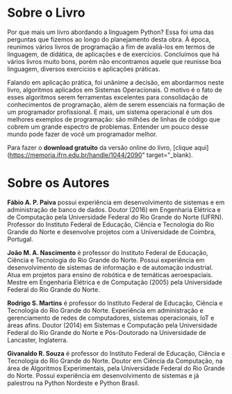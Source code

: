 # Sobre o Livro
Por que mais um livro abordando a linguagem Python? Essa foi uma das perguntas que fizemos ao longo do planejamento desta obra. À época, reunimos vários livros de programação a fim de avaliá-los em termos de linguagem, de didática, de aplicações e de exercícios. Concluímos que há vários livros muito bons, porém não encontramos aquele que reunisse boa linguagem, diversos exercícios e aplicações práticas. 

Falando em aplicação prática, foi unânime a decisão, em abordarmos neste livro, algoritmos aplicados em Sistemas Operacionais. O motivo é o fato de esses algoritmos serem ferramentas excelentes para consolidação de conhecimentos de programação, além de serem essenciais na formação de um programador profissional. E mais, um sistema operacional é um dos melhores exemplos de programação: são milhões de linhas de código que cobrem um grande espectro de problemas. Entender um pouco desse mundo pode fazer de você um programador melhor.

Para fazer o **download gratuito** da versão online do livro, [clique aqui](https://memoria.ifrn.edu.br/handle/1044/2090" target="_blank).

# Sobre os Autores
**Fábio A. P. Paiva** possui experiência em desenvolvimento de sistemas e em administração de banco de dados. Doutor (2016) em Engenharia Elétrica e de Computação pela Universidade Federal do Rio Grande do Norte (UFRN). Professor do Instituto Federal de Educação, Ciência e Tecnologia do Rio Grande do Norte e desenvolve projetos com a Universidade de Coimbra, Portugal.

**João M. A. Nascimento** é professor do Instituto Federal de Educação, Ciência e Tecnologia do Rio Grande do Norte. Possui experiência em desenvolvimento de sistemas de informação e de automação industrial. Atua em projetos para ensino de robótica e de temáticas aeroespaciais. Mestre em Engenharia Elétrica e de Computação (2005) pela Universidade Federal do Rio Grande do Norte.

**Rodrigo S. Martins** é professor do Instituto Federal de Educação, Ciência e Tecnologia do Rio Grande do Norte. Experiência em administração e gerenciamento de redes de computadores, sistemas operacionais, IoT e áreas afins. Doutor (2014) em Sistemas e Computação pela Universidade Federal do Rio Grande do Norte e Pós-Doutorado na Universidade
de Lancaster, Inglaterra.

**Givanaldo R. Souza** é professor do Instituto Federal de Educação, Ciência e Tecnologia do Rio Grande do Norte. Doutor em Ciência da Computação, na área de Algoritmos Experimentais, pela Universidade Federal do Rio Grande do Norte. Possui experiência em desenvolvimento de sistemas e já palestrou na Python Nordeste e Python Brasil.

<!--
**peoolivro/peoolivro** is a ✨ _special_ ✨ repository because its `README.md` (this file) appears on your GitHub profile.

Here are some ideas to get you started:

- 🔭 I’m currently working on ...
- 🌱 I’m currently learning ...
- 👯 I’m looking to collaborate on ...
- 🤔 I’m looking for help with ...
- 💬 Ask me about ...
- 📫 How to reach me: ...
- 😄 Pronouns: ...
- ⚡ Fun fact: ...
-->
